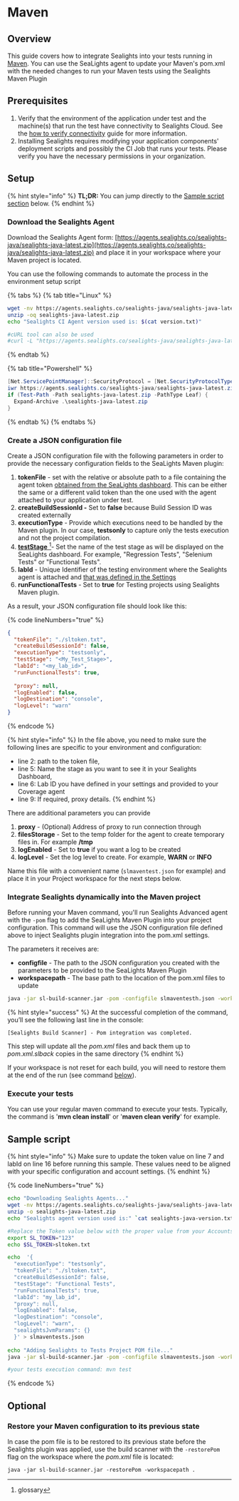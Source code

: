 # Maven

## Overview

This guide covers how to integrate Sealights into your tests running in [Maven](https://maven.org). You can use the SeaLights agent to update your Maven's pom.xml with the needed changes to run your Maven tests using the Sealights Maven Plugin

## Prerequisites

1. Verify that the environment of the application under test and the machine(s) that run the test have connectivity to Sealights Cloud. See the [how to verify connectivity](../../../../../check-the-connectivity-to-the-sealights-server-from-my-machine.md) guide for more information.
2. Installing Sealights requires modifying your application components' deployment scripts and possibly the CI Job that runs your tests. Please verify you have the necessary permissions in your organization.

## Setup

{% hint style="info" %}
**TL;DR:** You can jump directly to the [Sample script section](maven.md#sample-script) below.
{% endhint %}

### Download the Sealights Agent

Download the Sealights Agent form: [https://agents.sealights.co/sealights-java/sealights-java-latest.zip](https://agents.sealights.co/sealights-java/sealights-java-latest.zip) and place it in your workspace where your Maven project is located.

You can use the following commands to automate the process in the environment setup script

{% tabs %}
{% tab title="Linux" %}
```bash
wget -nv https://agents.sealights.co/sealights-java/sealights-java-latest.zip
unzip -oq sealights-java-latest.zip
echo "Sealights CI Agent version used is: $(cat version.txt)"

#cURL tool can also be used
#curl -L "https://agents.sealights.co/sealights-java/sealights-java-latest.zip" --output sealights-java-latest.zip
```
{% endtab %}

{% tab title="Powershell" %}
```powershell
[Net.ServicePointManager]::SecurityProtocol = [Net.SecurityProtocolType]::Tls12
iwr https://agents.sealights.co/sealights-java/sealights-java-latest.zip  -OutFile sealights-java-latest.zip -ErrorAction Continue
if (Test-Path -Path sealights-java-latest.zip -PathType Leaf) {
  Expand-Archive .\sealights-java-latest.zip
}
```
{% endtab %}
{% endtabs %}

### Create a JSON configuration file

Create a JSON configuration file with the following parameters in order to provide the necessary configuration fields to the SeaLights Maven plugin:

1. **tokenFile** - set with the relative or absolute path to a file containing the agent token [obtained from the SeaLights dashboard](../../../../../administration/account-management/token-management.md#download-a-token). This can be either the same or a different valid token than the one used with the agent attached to your application under test.&#x20;
2. **createBuildSessionId -** Set to **false** because Build Session ID was created externally
3. **executionType** - Provide which executions need to be handled by the Maven plugin. In our case, **testsonly** to capture only the tests execution and not the project compilation.
4. [**testStage** ](#user-content-fn-1)[^1]- Set the name of the test stage as will be displayed on the SeaLights dashboard. For example, "Regression Tests", "Selenium Tests" or "Functional Tests".
5. **labId** - Unique Identifier of the testing environment where the Sealights agent is attached and [that was defined in the Settings](../../../../../administration/account-management/testing-environments-and-identifiers-management.md)
6. **runFunctionalTests** - Set to **true** for Testing projects using Sealights Maven plugin. &#x20;

As a result, your JSON configuration file should look like this:

{% code lineNumbers="true" %}
```json
{
  "tokenFile": "./sltoken.txt",
  "createBuildSessionId": false,
  "executionType": "testsonly",
  "testStage": "<My_Test_Stage>",
  "labId": "<my_lab_id>",
  "runFunctionalTests": true,
  
  "proxy": null,
  "logEnabled": false,
  "logDestination": "console",
  "logLevel": "warn"
}
```
{% endcode %}

{% hint style="info" %}
In the file above, you need to make sure the following lines are specific to your environment and configuration:

* line 2: path to the token file,
* line 5: Name the stage as you want to see it in your Sealights Dashboard,
* line 6: Lab ID you have defined in your settings and provided to your Coverage agent
* line 9: If required, proxy details. &#x20;
{% endhint %}

There are additional parameters you can provide

1. **proxy** - (Optional) Address of proxy to run connection through
2. **filesStorage** - Set to the temp folder for the agent to create temporary files in. For example **/tmp**
3. **logEnabled** - Set to **true** if you want a log to be created
4. **logLevel** - Set the log level to create. For example, **WARN** or **INFO**

Name this file with a convenient name (`slmaventest.json` for example) and place it in your Project workspace for the next steps below.

### Integrate Sealights dynamically into the Maven project

Before running your Maven command, you'll run Sealights Advanced agent with the `-pom` flag to add the SeaLights Maven Plugin into your project configuration. This command will use the JSON configuration file defined above to inject Sealights plugin integration into the pom.xml settings.

The parameters it receives are:

* **configfile** - The path to the JSON configuration you created with the parameters to be provided to the SeaLights Maven Plugin
* **workspacepath** - The base path to the location of the pom.xml files to update

```bash
java -jar sl-build-scanner.jar -pom -configfile slmaventesth.json -workspacepath .
```

{% hint style="success" %}
At the successful completion of the command, you’ll see the following last line in the console:

`[Sealights Build Scanner] - Pom integration was completed.`

This step will update all the _pom.xml_ files and back them up to _pom.xml.slback_ copies in the same directory
{% endhint %}

If your workspace is not reset for each build, you will need to restore them at the end of the run (see command [below](maven.md#restore-your-maven-configuration-to-its-previous-state)).

### Execute your tests

You can use your regular maven command to execute your tests. Typically, the command is '**mvn clean install**' or '**maven clean verify**' for example.

## Sample script

{% hint style="info" %}
Make sure to update the token value on line 7 and labId on line 16 before running this sample. These values need to be aligned with your specific configuration and account settings.
{% endhint %}

{% code lineNumbers="true" %}
```sh
echo "Downloading Sealights Agents..."
wget -nv https://agents.sealights.co/sealights-java/sealights-java-latest.zip
unzip -o sealights-java-latest.zip
echo "Sealights agent version used is:" `cat sealights-java-version.txt`

#Replace the Token value below with the proper value from your Accounts settings
export SL_TOKEN="123"
echo $SL_TOKEN>sltoken.txt 

echo  '{ 
  "executionType": "testsonly",
  "tokenFile": "./sltoken.txt",
  "createBuildSessionId": false,
  "testStage": "Functional Tests",
  "runFunctionalTests": true,
  "labId": "my_lab_id",
  "proxy": null,
  "logEnabled": false,
  "logDestination": "console",
  "logLevel": "warn",
  "sealightsJvmParams": {}
  }' > slmaventests.json
 
echo "Adding Sealights to Tests Project POM file..."
java -jar sl-build-scanner.jar -pom -configfile slmaventests.json -workspacepath .

#your tests execution command: mvn test
```
{% endcode %}

## Optional&#x20;

### Restore your Maven configuration to its previous state

In case the pom file is to be restored to its previous state before the Sealights plugin was applied, use the build scanner with the `-restorePom` flag on the workspace where the _pom.xml_ file is located:

```
java -jar sl-build-scanner.jar -restorePom -workspacepath .
```



[^1]: glossary
